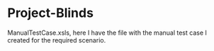 # Project-Blinds
ManualTestCase.xsls, here I have the file with the manual test case I created for the required scenario.
